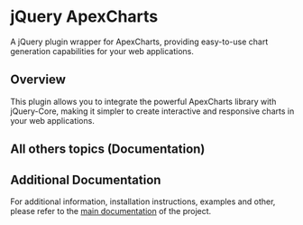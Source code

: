 # jQuery ApexCharts

A jQuery plugin wrapper for ApexCharts, providing easy-to-use chart generation capabilities for your web applications.

## Overview

This plugin allows you to integrate the powerful ApexCharts library with jQuery-Core, making it simpler to create interactive and responsive charts in your web applications.

## All others topics (Documentation)
## Additional Documentation

For additional information, installation instructions, examples and other, please refer to the [main documentation](https://github.com/oneteme/jquery-charts) of the project.

